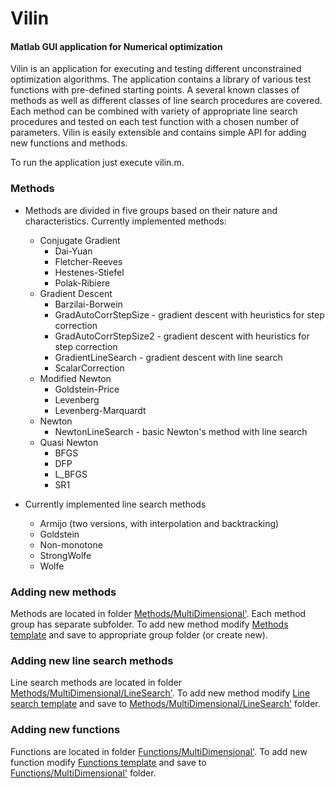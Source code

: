  # Vilin
#### Matlab GUI application for Numerical optimization


Vilin is an application for executing and testing different unconstrained optimization
algorithms. The application contains a library of various test functions with pre-defined starting
points. A several known classes of methods as well as different classes of line search procedures
are covered. Each method can be combined with variety of appropriate line search procedures
and tested on each test function with a chosen number of parameters. Vilin is easily extensible 
and contains simple API for adding new functions and methods.

To run the application just execute vilin.m.


### Methods
* Methods are divided in five groups based on their nature and characteristics. Currently implemented methods:
    * Conjugate Gradient
        * Dai-Yuan
        * Fletcher-Reeves
        * Hestenes-Stiefel
        * Polak-Ribiere
    * Gradient Descent
        * Barzilai-Borwein
        * GradAutoCorrStepSize - gradient descent with heuristics for step correction
        * GradAutoCorrStepSize2 - gradient descent with heuristics for step correction
        * GradientLineSearch - gradient descent with line search
        * ScalarCorrection
    * Modified Newton
        * Goldstein-Price
        * Levenberg
        * Levenberg-Marquardt
    * Newton
        * NewtonLineSearch - basic Newton's method with line search
    * Quasi Newton
        * BFGS
        * DFP
        * L_BFGS
        * SR1

* Currently implemented line search methods
    * Armijo (two versions, with interpolation and backtracking)
    * Goldstein
    * Non-monotone
    * StrongWolfe
    * Wolfe


### Adding new methods
Methods are located in folder [Methods/MultiDimensional'](Methods/MultiDimensional/). Each method group has separate subfolder.
To add new method modify [Methods template](Methods/MultiDimensional/NewMethodTemplate.m) and save to appropriate group folder (or create new).


### Adding new line search methods
Line search methods are located in folder [Methods/MultiDimensional/LineSearch'](Methods/MultiDimensional/LineSearch).
To add new method modify [Line search template](Methods/MultiDimensional/NewLineSearchTemplate.m) and save to [Methods/MultiDimensional/LineSearch'](Methods/MultiDimensional/LineSearch) folder.


### Adding new functions
Functions are located in folder [Functions/MultiDimensional'](Functions/MultiDimensional/).
To add new function modify [Functions template](Functions/NewFunctionTemplate.m) and save to [Functions/MultiDimensional'](Functions/MultiDimensional/) folder.

